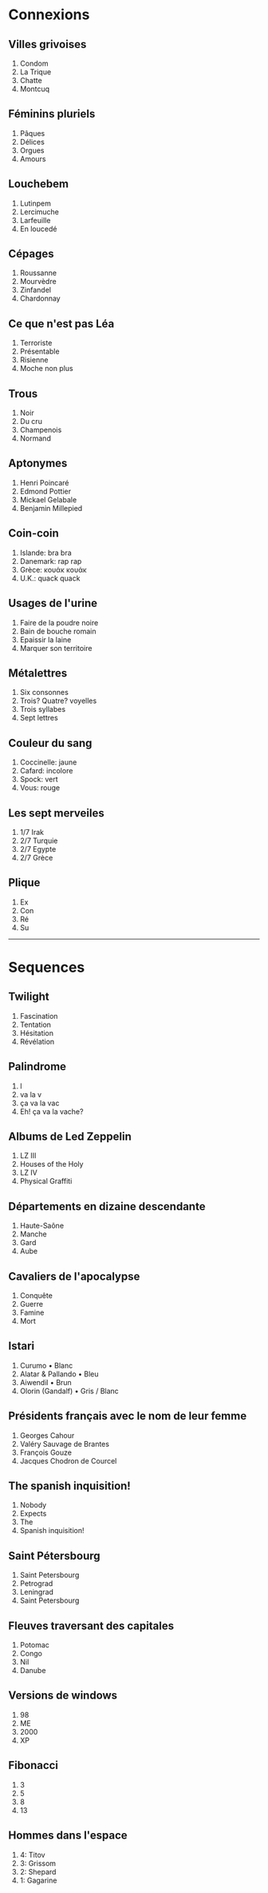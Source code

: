 # Connexions

## Villes grivoises

1. Condom
2. La Trique
3. Chatte
4. Montcuq

## Féminins pluriels

1. Pâques
2. Délices
3. Orgues
4. Amours

## Louchebem

1. Lutinpem
2. Lercimuche
3. Larfeuille
4. En loucedé

## Cépages

1. Roussanne
2. Mourvèdre
3. Zinfandel
4. Chardonnay

## Ce que n'est pas Léa

1. Terroriste
2. Présentable
3. Risienne
4. Moche non plus

## Trous

1. Noir
2. Du cru
3. Champenois
4. Normand

## Aptonymes

1. Henri Poincaré
2. Edmond Pottier
3. Mickael Gelabale
4. Benjamin Millepied

## Coin-coin

1. Islande: bra bra
2. Danemark: rap rap
3. Grèce: κουάκ κουάκ
4. U.K.: quack quack

## Usages de l'urine

1. Faire de la poudre noire
2. Bain de bouche romain
3. Epaissir la laine
4. Marquer son territoire

## Métalettres

1. Six consonnes
2. Trois? Quatre? voyelles
3. Trois syllabes
4. Sept lettres

## Couleur du sang

1. Coccinelle: jaune
2. Cafard: incolore
3. Spock: vert
4. Vous: rouge

## Les sept merveiles

1. 1/7 Irak
2. 2/7 Turquie
3. 2/7 Egypte
4. 2/7 Grèce

## Plique

1. Ex
2. Con
3. Ré
4. Su

---

# Sequences

## Twilight

1. Fascination
2. Tentation
3. Hésitation
4. Révélation

## Palindrome

1. l
2. va la v
3. ça va la vac
4. Eh! ça va la vache?

## Albums de Led Zeppelin

1. LZ III
2. Houses of the Holy
3. LZ IV
4. Physical Graffiti

## Départements en dizaine descendante

1. Haute-Saône
2. Manche
3. Gard
4. Aube

## Cavaliers de l'apocalypse

1. Conquête
2. Guerre
3. Famine
4. Mort

## Istari

1. Curumo • Blanc
2. Alatar & Pallando • Bleu
3. Aiwendil • Brun
4. Olorin (Gandalf) • Gris / Blanc

## Présidents français avec le nom de leur femme

1. Georges Cahour
2. Valéry Sauvage de Brantes
3. François Gouze
4. Jacques Chodron de Courcel

## The spanish inquisition!

1. Nobody
2. Expects
3. The
4. Spanish inquisition!

## Saint Pétersbourg

1. Saint Petersbourg
2. Petrograd
3. Leningrad
4. Saint Petersbourg

## Fleuves traversant des capitales

1. Potomac
2. Congo
3. Nil
4. Danube

## Versions de windows

1. 98
2. ME
3. 2000
4. XP

## Fibonacci

1. 3
2. 5
3. 8
4. 13

## Hommes dans l'espace

1. 4: Titov
2. 3: Grissom
3. 2: Shepard
4. 1: Gagarine
